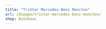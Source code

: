 ```yaml
---
title: "TriStar Mercedes-Benz Moncton"
url: /dieppe/tristar-mercedes-benz-moncton/
shop: Autohaus
---
```


